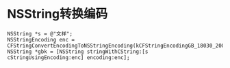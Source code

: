 # NSString转换编码
 
    NSString *s = @"文祥";
    NSStringEncoding enc = CFStringConvertEncodingToNSStringEncoding(kCFStringEncodingGB_18030_2000);
    NSString *gbk = [NSString stringWithCString:[s cStringUsingEncoding:enc] encoding:enc];
